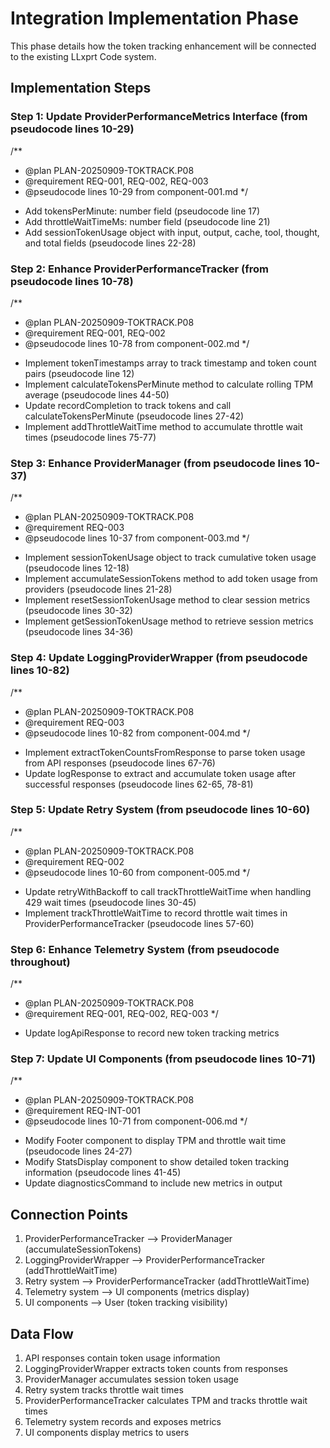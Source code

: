 # Integration Implementation Phase

This phase details how the token tracking enhancement will be connected to the existing LLxprt Code system.

## Implementation Steps

### Step 1: Update ProviderPerformanceMetrics Interface (from pseudocode lines 10-29)
/**
 * @plan PLAN-20250909-TOKTRACK.P08
 * @requirement REQ-001, REQ-002, REQ-003
 * @pseudocode lines 10-29 from component-001.md
 */
- Add tokensPerMinute: number field (pseudocode line 17)
- Add throttleWaitTimeMs: number field (pseudocode line 21)
- Add sessionTokenUsage object with input, output, cache, tool, thought, and total fields (pseudocode lines 22-28)

### Step 2: Enhance ProviderPerformanceTracker (from pseudocode lines 10-78)
/**
 * @plan PLAN-20250909-TOKTRACK.P08
 * @requirement REQ-001, REQ-002
 * @pseudocode lines 10-78 from component-002.md
 */
- Implement tokenTimestamps array to track timestamp and token count pairs (pseudocode line 12)
- Implement calculateTokensPerMinute method to calculate rolling TPM average (pseudocode lines 44-50)
- Update recordCompletion to track tokens and call calculateTokensPerMinute (pseudocode lines 27-42)
- Implement addThrottleWaitTime method to accumulate throttle wait times (pseudocode lines 75-77)

### Step 3: Enhance ProviderManager (from pseudocode lines 10-37)
/**
 * @plan PLAN-20250909-TOKTRACK.P08
 * @requirement REQ-003
 * @pseudocode lines 10-37 from component-003.md
 */
- Implement sessionTokenUsage object to track cumulative token usage (pseudocode lines 12-18)
- Implement accumulateSessionTokens method to add token usage from providers (pseudocode lines 21-28)
- Implement resetSessionTokenUsage method to clear session metrics (pseudocode lines 30-32)
- Implement getSessionTokenUsage method to retrieve session metrics (pseudocode lines 34-36)

### Step 4: Update LoggingProviderWrapper (from pseudocode lines 10-82)
/**
 * @plan PLAN-20250909-TOKTRACK.P08
 * @requirement REQ-003
 * @pseudocode lines 10-82 from component-004.md
 */
- Implement extractTokenCountsFromResponse to parse token usage from API responses (pseudocode lines 67-76)
- Update logResponse to extract and accumulate token usage after successful responses (pseudocode lines 62-65, 78-81)

### Step 5: Update Retry System (from pseudocode lines 10-60)
/**
 * @plan PLAN-20250909-TOKTRACK.P08
 * @requirement REQ-002
 * @pseudocode lines 10-60 from component-005.md
 */
- Update retryWithBackoff to call trackThrottleWaitTime when handling 429 wait times (pseudocode lines 30-45)
- Implement trackThrottleWaitTime to record throttle wait times in ProviderPerformanceTracker (pseudocode lines 57-60)

### Step 6: Enhance Telemetry System (from pseudocode throughout)
/**
 * @plan PLAN-20250909-TOKTRACK.P08
 * @requirement REQ-001, REQ-002, REQ-003
 */
- Update logApiResponse to record new token tracking metrics

### Step 7: Update UI Components (from pseudocode lines 10-71)
/**
 * @plan PLAN-20250909-TOKTRACK.P08
 * @requirement REQ-INT-001
 * @pseudocode lines 10-71 from component-006.md
 */
- Modify Footer component to display TPM and throttle wait time (pseudocode lines 24-27)
- Modify StatsDisplay component to show detailed token tracking information (pseudocode lines 41-45)
- Update diagnosticsCommand to include new metrics in output

## Connection Points

1. ProviderPerformanceTracker ⟶ ProviderManager (accumulateSessionTokens)
2. LoggingProviderWrapper ⟶ ProviderPerformanceTracker (addThrottleWaitTime)
3. Retry system ⟶ ProviderPerformanceTracker (addThrottleWaitTime)
4. Telemetry system ⟶ UI components (metrics display)
5. UI components ⟶ User (token tracking visibility)

## Data Flow

1. API responses contain token usage information
2. LoggingProviderWrapper extracts token counts from responses
3. ProviderManager accumulates session token usage
4. Retry system tracks throttle wait times
5. ProviderPerformanceTracker calculates TPM and tracks throttle wait times
6. Telemetry system records and exposes metrics
7. UI components display metrics to users